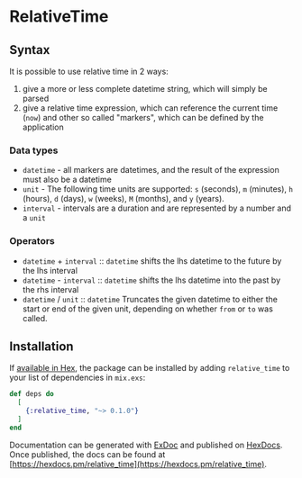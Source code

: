 # RelativeTime

## Syntax

It is possible to use relative time in 2 ways:

 1. give a more or less complete datetime string, which will simply be parsed
 2. give a relative time expression, which can reference the current time (`now`) 
    and other so called "markers", which can be defined by the application

### Data types

 * `datetime` - all markers are datetimes, and the result of the expression must 
   also be a datetime
 * `unit` - The following time units are supported: `s` (seconds), `m` (minutes), 
   `h` (hours), `d` (days), `w` (weeks), `M` (months), and `y` (years). 
 * `interval` - intervals are a duration and are represented by a number and a `unit`

### Operators

 * `datetime` + `interval` :: `datetime` 
   shifts the lhs datetime to the future by the lhs interval
 * `datetime` - `interval` :: `datetime` 
   shifts the lhs datetime into the past by the rhs interval
 * `datetime` / `unit` :: `datetime`
   Truncates the given datetime to either the start or end of the given unit, 
   depending on whether `from` or `to` was called.

## Installation

If [available in Hex](https://hex.pm/docs/publish), the package can be installed
by adding `relative_time` to your list of dependencies in `mix.exs`:

```elixir
def deps do
  [
    {:relative_time, "~> 0.1.0"}
  ]
end
```

Documentation can be generated with [ExDoc](https://github.com/elixir-lang/ex_doc)
and published on [HexDocs](https://hexdocs.pm). Once published, the docs can
be found at [https://hexdocs.pm/relative_time](https://hexdocs.pm/relative_time).

